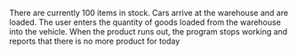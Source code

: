There are currently 100 items in stock. Cars arrive at the warehouse and are loaded. The user enters the quantity of goods loaded from the warehouse into the vehicle. When the product runs out, the program stops working and reports that there is no more product for today
